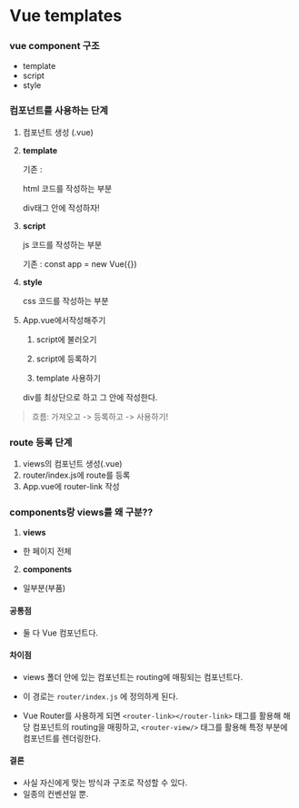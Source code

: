 # Vue templates

### vue component 구조

- template
- script
- style



### 컴포넌트를 사용하는 단계

1. 컴포넌트 생성 (.vue)

2. **template**

   기존 : <div id="app"></div>

   html 코드를 작성하는 부분

   div태그 안에 작성하자!

3. **script**

   js 코드를 작성하는 부분

   기존 : const app = new Vue({})

4. **style**

   css 코드를 작성하는 부분

5. App.vue에서작성해주기

   1. script에 불러오기

   2. script에 등록하기
   
   3. template 사용하기
   
   div를 최상단으로 하고 그 안에 작성한다.

>  흐름: 가져오고  -> 등록하고 -> 사용하기!



### route 등록 단계

1. views의 컴포넌트 생성(.vue)
2. router/index.js에 route를 등록
3. App.vue에 router-link 작성



### components랑 views를 왜 구분??

1. **views**

- 한 페이지 전체

2. **components**

- 일부분(부품)

#### 공통점

- 둘 다 Vue 컴포넌트다.

#### 차이점

- views 폴더 안에 있는 컴포넌트는 routing에 매핑되는 컴포넌트다.
- 이 경로는 `router/index.js` 에 정의하게 된다.

- Vue Router를 사용하게 되면 `<router-link></router-link>` 태그를 활용해 해당 컴포넌트의 routing을 매핑하고, `<router-view/>` 태그를 활용해 특정 부분에 컴포넌트를 렌더링한다.

#### 결론

- 사실 자신에게 맞는 방식과 구조로 작성할 수 있다.
- 일종의 컨벤션일 뿐.

